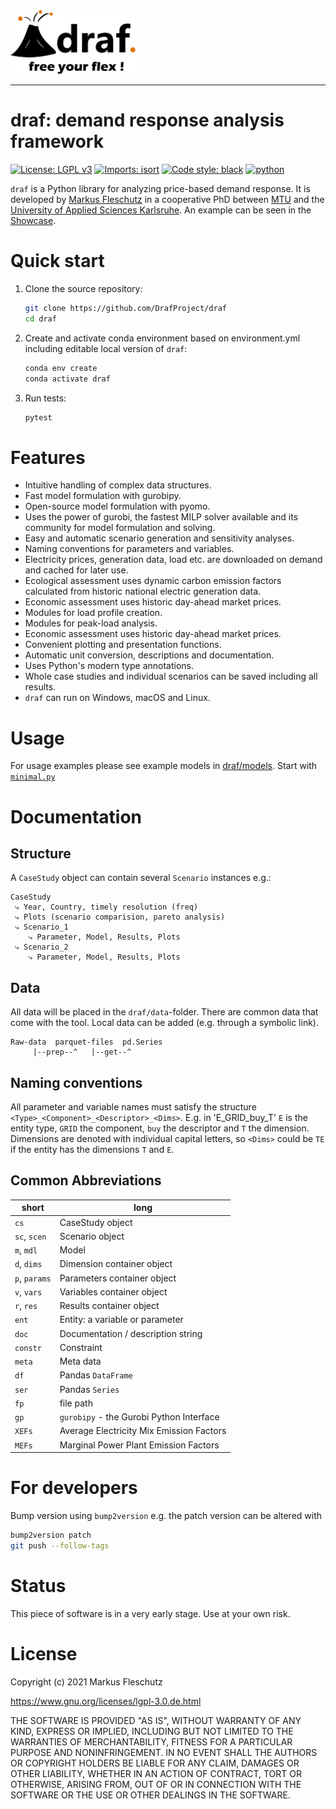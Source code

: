 <img src="doc/images/all.svg" width="200" alt="draf logo">

---

# **draf**: **d**emand **r**esponse **a**nalysis **f**ramework

[![License: LGPL v3](https://img.shields.io/badge/License-LGPL%20v3-blue.svg)](https://www.gnu.org/licenses/lgpl-3.0)
[![Imports: isort](https://img.shields.io/badge/%20imports-isort-%231674b1)](https://pycqa.github.io/isort/)
[![Code style: black](https://img.shields.io/badge/code%20style-black-000000.svg)](https://github.com/psf/black)
[![python](https://img.shields.io/badge/python-3.7-blue?logo=python&logoColor=white)](https://github.com/DrafProject/elmada)

`draf` is a Python library for analyzing price-based demand response.
It is developed by [Markus Fleschutz](https://www.linkedin.com/in/markus-fleschutz/) in a cooperative PhD between [MTU](https://www.mtu.ie/) and the [University of Applied Sciences Karlsruhe](https://www.h-ka.de/en/).
An example can be seen in the [Showcase](https://mfleschutz.github.io/draf-showcase/).

# Quick start

1. Clone the source repository:

   ```sh
   git clone https://github.com/DrafProject/draf
   cd draf
   ```

1. Create and activate conda environment based on environment.yml including editable local version of `draf`:

   ```sh
   conda env create
   conda activate draf
   ```

1. Run tests:

   ```sh
   pytest
   ```

# Features

- Intuitive handling of complex data structures.
- Fast model formulation with gurobipy.
- Open-source model formulation with pyomo.
- Uses the power of gurobi, the fastest MILP solver available and its community for model formulation and solving.
- Easy and automatic scenario generation and sensitivity analyses.
- Naming conventions for parameters and variables.
- Electricity prices, generation data, load etc. are downloaded on demand and cached for later use.
- Ecological assessment uses dynamic carbon emission factors calculated from historic national electric generation data.
- Economic assessment uses historic day-ahead market prices.
- Modules for load profile creation.
- Modules for peak-load analysis.
- Economic assessment uses historic day-ahead market prices.
- Convenient plotting and presentation functions.
- Automatic unit conversion, descriptions and documentation.
- Uses Python's modern type annotations.
- Whole case studies and individual scenarios can be saved including all results.
- `draf` can run on Windows, macOS and Linux.

# Usage

For usage examples please see example models in [draf/models](draf/models). Start with [`minimal.py`](draf/models/minimal.py)

# Documentation

## Structure

A `CaseStudy` object can contain several `Scenario` instances e.g.:

```none
CaseStudy
 ⤷ Year, Country, timely resolution (freq)
 ⤷ Plots (scenario comparision, pareto analysis)
 ⤷ Scenario_1
    ⤷ Parameter, Model, Results, Plots
 ⤷ Scenario_2
    ⤷ Parameter, Model, Results, Plots
```

## Data

All data will be placed in the `draf/data`-folder. There are common data that come with the tool.
Local data can be added (e.g. through a symbolic link).

``` None
Raw-data  parquet-files  pd.Series
     |--prep--^   |--get--^
```

## Naming conventions

All parameter and variable names must satisfy the structure `<Type>_<Component>_<Descriptor>_<Dims>`.
E.g. in 'E_GRID_buy_T' `E` is the entity type, `GRID` the component, `buy` the descriptor and `T` the dimension.
Dimensions are denoted with individual capital letters, so `<Dims>` could be `TE` if the entity has the dimensions `T` and `E`.

## Common Abbreviations

| short | long |
|-------|------------------|
| `cs` | CaseStudy object |
| `sc`, `scen` | Scenario object |
| `m`, `mdl` | Model |
| `d`, `dims` | Dimension container object |
| `p`, `params` | Parameters container object |
| `v`, `vars` | Variables container object |
| `r`, `res` | Results container object |
| `ent` | Entity: a variable or parameter |
| `doc` | Documentation / description string |
| `constr` | Constraint |
| `meta` | Meta data |
| `df` | Pandas `DataFrame` |
| `ser` | Pandas `Series` |
| `fp` | file path |
| `gp` | `gurobipy` - the Gurobi Python Interface |
| `XEFs` | Average Electricity Mix Emission Factors |
| `MEFs` | Marginal Power Plant Emission Factors |

# For developers

Bump version using `bump2version` e.g. the patch version can be altered with

```sh
bump2version patch
git push --follow-tags
```

# Status

This piece of software is in a very early stage. Use at your own risk.

# License

Copyright (c) 2021 Markus Fleschutz

<https://www.gnu.org/licenses/lgpl-3.0.de.html>

THE SOFTWARE IS PROVIDED "AS IS", WITHOUT WARRANTY OF ANY KIND, EXPRESS OR IMPLIED, INCLUDING BUT NOT LIMITED TO THE WARRANTIES OF MERCHANTABILITY, FITNESS FOR A PARTICULAR PURPOSE AND NONINFRINGEMENT. IN NO EVENT SHALL THE AUTHORS OR COPYRIGHT HOLDERS BE LIABLE FOR ANY CLAIM, DAMAGES OR OTHER LIABILITY, WHETHER IN AN ACTION OF CONTRACT, TORT OR OTHERWISE, ARISING FROM, OUT OF OR IN CONNECTION WITH THE SOFTWARE OR THE USE OR OTHER DEALINGS IN THE SOFTWARE.
